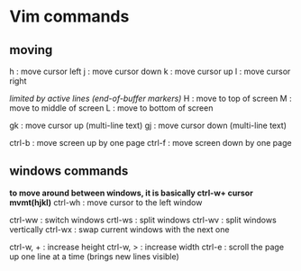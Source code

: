 # Vim commands

## moving
h : move cursor left
j : move cursor down
k : move cursor up
l : move cursor right

*limited by active lines (end-of-buffer markers)*
H : move to top of screen
M : move to middle of screen
L : move to bottom of screen

gk : move cursor up (multi-line text)
gj : move cursor down (multi-line text)

ctrl-b : move screen up by one page
ctrl-f : move screen down by one page



## windows commands
**to move around between windows, it is basically ctrl-w+ cursor mvmt(hjkl)**
ctrl-wh : move cursor to the left window

ctrl-ww : switch windows
crtl-ws : split windows
ctrl-wv : split windows vertically
ctrl-wx : swap current windows with the next one

ctrl-w, + : increase height
ctrl-w, > : increase width
ctrl-e : scroll the page up one line at a time (brings new lines visible)


